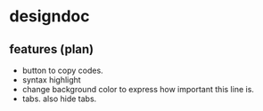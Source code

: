 # designdoc

## features (plan)
- button to copy codes.
- syntax highlight
- change background color to express how important this line is.
- tabs. also hide tabs.
